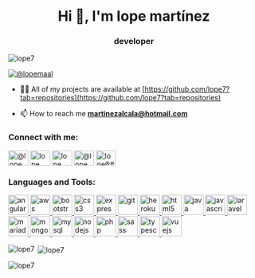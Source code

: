 <h1 align="center">Hi 👋, I'm lope martínez</h1>
<h3 align="center">developer</h3>

<p align="left"> <img src="https://komarev.com/ghpvc/?username=lope7&label=Profile%20views&color=0e75b6&style=flat" alt="lope7" /> </p>

<p align="left"> <a href="https://twitter.com/@lopemaal" target="blank"><img src="https://img.shields.io/twitter/follow/@lopemaal?logo=twitter&style=for-the-badge" alt="@lopemaal" /></a> </p>

- 👨‍💻 All of my projects are available at [https://github.com/lope7?tab=repositories](https://github.com/lope7?tab=repositories)

- 📫 How to reach me **martinezalcala@hotmail.com**

<h3 align="left">Connect with me:</h3>
<p align="left">
<a href="https://twitter.com/@lopemaal" target="blank"><img align="center" src="https://cdn.jsdelivr.net/npm/simple-icons@3.0.1/icons/twitter.svg" alt="@lopemaal" height="30" width="40" /></a>
<a href="https://linkedin.com/in/lope martínez alcalá" target="blank"><img align="center" src="https://cdn.jsdelivr.net/npm/simple-icons@3.0.1/icons/linkedin.svg" alt="lope martínez alcalá" height="30" width="40" /></a>
<a href="https://fb.com/lope martínez alcalá" target="blank"><img align="center" src="https://cdn.jsdelivr.net/npm/simple-icons@3.0.1/icons/facebook.svg" alt="lope martínez alcalá" height="30" width="40" /></a>
<a href="https://instagram.com/@lopemartinez_" target="blank"><img align="center" src="https://cdn.jsdelivr.net/npm/simple-icons@3.0.1/icons/instagram.svg" alt="@lopemartinez_" height="30" width="40" /></a>
<a href="https://discord.gg/lope®#4360" target="blank"><img align="center" src="https://cdn.jsdelivr.net/npm/simple-icons@3.0.1/icons/discord.svg" alt="lope®#4360" height="30" width="40" /></a>
</p>

<h3 align="left">Languages and Tools:</h3>
<p align="left"> <a href="https://angular.io" target="_blank"> <img src="https://devicons.github.io/devicon/devicon.git/icons/angularjs/angularjs-original.svg" alt="angularjs" width="40" height="40"/> </a> <a href="https://aws.amazon.com" target="_blank"> <img src="https://devicons.github.io/devicon/devicon.git/icons/amazonwebservices/amazonwebservices-original-wordmark.svg" alt="aws" width="40" height="40"/> </a> <a href="https://getbootstrap.com" target="_blank"> <img src="https://devicons.github.io/devicon/devicon.git/icons/bootstrap/bootstrap-plain.svg" alt="bootstrap" width="40" height="40"/> </a> <a href="https://www.w3schools.com/css/" target="_blank"> <img src="https://devicons.github.io/devicon/devicon.git/icons/css3/css3-original-wordmark.svg" alt="css3" width="40" height="40"/> </a> <a href="https://expressjs.com" target="_blank"> <img src="https://devicons.github.io/devicon/devicon.git/icons/express/express-original-wordmark.svg" alt="express" width="40" height="40"/> </a> <a href="https://git-scm.com/" target="_blank"> <img src="https://www.vectorlogo.zone/logos/git-scm/git-scm-icon.svg" alt="git" width="40" height="40"/> </a> <a href="https://heroku.com" target="_blank"> <img src="https://www.vectorlogo.zone/logos/heroku/heroku-icon.svg" alt="heroku" width="40" height="40"/> </a> <a href="https://www.w3.org/html/" target="_blank"> <img src="https://devicons.github.io/devicon/devicon.git/icons/html5/html5-original-wordmark.svg" alt="html5" width="40" height="40"/> </a> <a href="https://www.java.com" target="_blank"> <img src="https://devicons.github.io/devicon/devicon.git/icons/java/java-original-wordmark.svg" alt="java" width="40" height="40"/> </a> <a href="https://developer.mozilla.org/en-US/docs/Web/JavaScript" target="_blank"> <img src="https://devicons.github.io/devicon/devicon.git/icons/javascript/javascript-original.svg" alt="javascript" width="40" height="40"/> </a> <a href="https://laravel.com/" target="_blank"> <img src="https://devicons.github.io/devicon/devicon.git/icons/laravel/laravel-plain-wordmark.svg" alt="laravel" width="40" height="40"/> </a> <a href="https://mariadb.org/" target="_blank"> <img src="https://www.vectorlogo.zone/logos/mariadb/mariadb-icon.svg" alt="mariadb" width="40" height="40"/> </a> <a href="https://www.mongodb.com/" target="_blank"> <img src="https://devicons.github.io/devicon/devicon.git/icons/mongodb/mongodb-original-wordmark.svg" alt="mongodb" width="40" height="40"/> </a> <a href="https://www.mysql.com/" target="_blank"> <img src="https://devicons.github.io/devicon/devicon.git/icons/mysql/mysql-original-wordmark.svg" alt="mysql" width="40" height="40"/> </a> <a href="https://nodejs.org" target="_blank"> <img src="https://devicons.github.io/devicon/devicon.git/icons/nodejs/nodejs-original-wordmark.svg" alt="nodejs" width="40" height="40"/> </a> <a href="https://www.php.net" target="_blank"> <img src="https://devicons.github.io/devicon/devicon.git/icons/php/php-original.svg" alt="php" width="40" height="40"/> </a> <a href="https://sass-lang.com" target="_blank"> <img src="https://devicons.github.io/devicon/devicon.git/icons/sass/sass-original.svg" alt="sass" width="40" height="40"/> </a> <a href="https://www.typescriptlang.org/" target="_blank"> <img src="https://devicons.github.io/devicon/devicon.git/icons/typescript/typescript-original.svg" alt="typescript" width="40" height="40"/> </a> <a href="https://vuejs.org/" target="_blank"> <img src="https://devicons.github.io/devicon/devicon.git/icons/vuejs/vuejs-original-wordmark.svg" alt="vuejs" width="40" height="40"/> </a> </p>

<p><img align="left" src="https://github-readme-stats.vercel.app/api/top-langs?username=lope7&show_icons=true&locale=en&layout=compact" alt="lope7" /></p>

<p>&nbsp;<img align="center" src="https://github-readme-stats.vercel.app/api?username=lope7&show_icons=true&locale=en" alt="lope7" /></p>

<p><img align="center" src="https://github-readme-streak-stats.herokuapp.com/?user=lope7&" alt="lope7" /></p>

